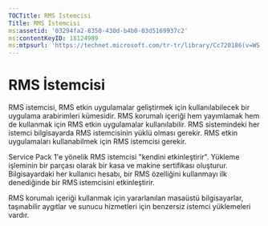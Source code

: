 ```yaml
---
TOCTitle: RMS İstemcisi
Title: RMS İstemcisi
ms:assetid: '03294fa2-8350-430d-b4b0-03d5169937c2'
ms:contentKeyID: 18124989
ms:mtpsurl: 'https://technet.microsoft.com/tr-tr/library/Cc720186(v=WS.10)'
---
```


RMS İstemcisi
=============

RMS istemcisi, RMS etkin uygulamalar geliştirmek için kullanılabilecek bir uygulama arabirimleri kümesidir. RMS korumalı içeriği hem yayımlamak hem de kullanmak için RMS etkin uygulamalar kullanılabilir. RMS sistemindeki her istemci bilgisayarda RMS istemcisinin yüklü olması gerekir. RMS etkin uygulamaları kullanabilmek için RMS istemcisi gerekir.

Service Pack 1'e yönelik RMS istemcisi "kendini etkinleştirir". Yükleme işleminin bir parçası olarak bir kasa ve makine sertifikası oluşturur. Bilgisayardaki her kullanıcı hesabı, bir RMS özelliğini kullanmayı ilk denediğinde bir RMS istemcisini etkinleştirir.

RMS korumalı içeriği kullanmak için yararlanılan masaüstü bilgisayarlar, taşınabilir aygıtlar ve sunucu hizmetleri için benzersiz istemci yüklemeleri vardır.
